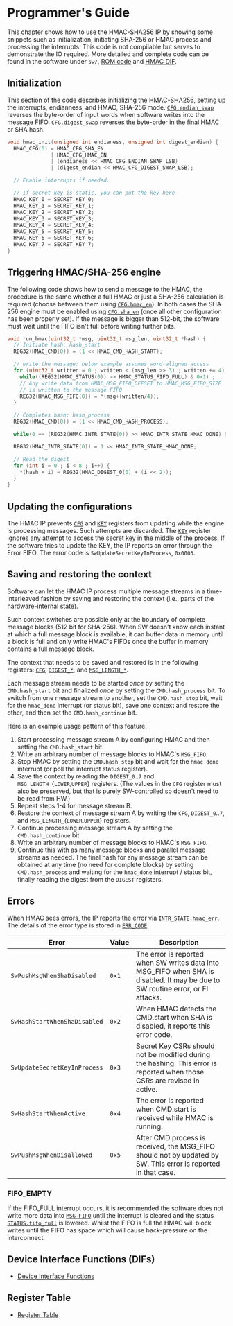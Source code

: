 # Programmer's Guide

This chapter shows how to use the HMAC-SHA256 IP by showing some snippets such
as initialization, initiating SHA-256 or HMAC process and processing the
interrupts. This code is not compilable but serves to demonstrate the IO
required.
More detailed and complete code can be found in the software under `sw/`, [ROM code](https://github.com/lowRISC/opentitan/blob/master/sw/device/silicon_creator/lib/drivers/hmac.c) and [HMAC DIF](https://github.com/lowRISC/opentitan/blob/master/sw/device/lib/dif/dif_hmac.c).

## Initialization

This section of the code describes initializing the HMAC-SHA256, setting up the
interrupts, endianness, and HMAC, SHA-256 mode. [`CFG.endian_swap`](registers.md#cfg) reverses
the byte-order of input words when software writes into the message FIFO.
[`CFG.digest_swap`](registers.md#cfg) reverses the byte-order in the final HMAC or SHA hash.

```c
void hmac_init(unsigned int endianess, unsigned int digest_endian) {
  HMAC_CFG(0) = HMAC_CFG_SHA_EN
              | HMAC_CFG_HMAC_EN
              | (endianess << HMAC_CFG_ENDIAN_SWAP_LSB)
              | (digest_endian << HMAC_CFG_DIGEST_SWAP_LSB);

  // Enable interrupts if needed.

  // If secret key is static, you can put the key here
  HMAC_KEY_0 = SECRET_KEY_0;
  HMAC_KEY_1 = SECRET_KEY_1;
  HMAC_KEY_2 = SECRET_KEY_2;
  HMAC_KEY_3 = SECRET_KEY_3;
  HMAC_KEY_4 = SECRET_KEY_4;
  HMAC_KEY_5 = SECRET_KEY_5;
  HMAC_KEY_6 = SECRET_KEY_6;
  HMAC_KEY_7 = SECRET_KEY_7;
}
```

## Triggering HMAC/SHA-256 engine

The following code shows how to send a message to the HMAC, the procedure is
the same whether a full HMAC or just a SHA-256 calculation is required (choose
between them using [`CFG.hmac_en`](registers.md#cfg)). In both cases the SHA-256 engine must be
enabled using [`CFG.sha_en`](registers.md#cfg) (once all other configuration has been properly set).
If the message is bigger than 512-bit, the software must wait until the FIFO
isn't full before writing further bits.

```c
void run_hmac(uint32_t *msg, uint32_t msg_len, uint32_t *hash) {
  // Initiate hash: hash_start
  REG32(HMAC_CMD(0)) = (1 << HMAC_CMD_HASH_START);

  // write the message: below example assumes word-aligned access
  for (uint32_t written = 0 ; written < (msg_len >> 3) ; written += 4) {
    while((REG32(HMAC_STATUS(0)) >> HMAC_STATUS_FIFO_FULL) & 0x1) ;
    // Any write data from HMAC_MSG_FIFO_OFFSET to HMAC_MSG_FIFO_SIZE
    // is written to the message FIFO
    REG32(HMAC_MSG_FIFO(0)) = *(msg+(written/4));
  }

  // Completes hash: hash_process
  REG32(HMAC_CMD(0)) = (1 << HMAC_CMD_HASH_PROCESS);

  while(0 == (REG32(HMAC_INTR_STATE(0)) >> HMAC_INTR_STATE_HMAC_DONE) & 0x1);

  REG32(HMAC_INTR_STATE(0)) = 1 << HMAC_INTR_STATE_HMAC_DONE;

  // Read the digest
  for (int i = 0 ; i < 8 ; i++) {
    *(hash + i) = REG32(HMAC_DIGEST_0(0) + (i << 2));
  }
}
```

## Updating the configurations

The HMAC IP prevents [`CFG`](registers.md#cfg) and [`KEY`](registers.md#key) registers from updating while the engine is processing messages.
Such attempts are discarded.
The [`KEY`](registers.md#key) register ignores any attempt to access the secret key in the middle of the process.
If the software tries to update the KEY, the IP reports an error through the Error FIFO. The error code is `SwUpdateSecretKeyInProcess`, `0x0003`.

## Saving and restoring the context

Software can let the HMAC IP process multiple message streams in a time-interleaved fashion by saving and restoring the context (i.e., parts of the hardware-internal state).

Such context switches are possible only at the boundary of complete message blocks (512 bit for SHA-256).
When SW doesn't know each instant at which a full message block is available, it can buffer data in memory until a block is full and only write HMAC's FIFOs once the buffer in memory contains a full message block.

The context that needs to be saved and restored is in the following registers: [`CFG`](registers.md#cfg), [`DIGEST_*`](registers.md#digest), and [`MSG_LENGTH_*`](registers.md#msg_length_lower).

Each message stream needs to be started *once* by setting the `CMD.hash_start` bit and finalized *once* by setting the `CMD.hash_process` bit.
To switch from one message stream to another, set the `CMD.hash_stop` bit, wait for the `hmac_done` interrupt (or status bit), save one context and restore the other, and then set the `CMD.hash_continue` bit.

Here is an example usage pattern of this feature:
1. Start processing message stream A by configuring HMAC and then setting the `CMD.hash_start` bit.
2. Write an arbitrary number of message blocks to HMAC's `MSG_FIFO`.
3. Stop HMAC by setting the `CMD.hash_stop` bit and wait for the `hmac_done` interrupt (or poll the interrupt status register).
4. Save the context by reading the `DIGEST_0`..`7` and `MSG_LENGTH_`{`LOWER`,`UPPER`} registers. (The values in the `CFG` register must also be preserved, but that is purely SW-controlled so doesn't need to be read from HW.)
5. Repeat steps 1-4 for message stream B.
6. Restore the context of message stream A by writing the `CFG`, `DIGEST_0`..`7`, and `MSG_LENGTH_`{`LOWER`,`UPPER`} registers.
7. Continue processing message stream A by setting the `CMD.hash_continue` bit.
8. Write an arbitrary number of message blocks to HMAC's `MSG_FIFO`.
9. Continue this with as many message blocks and parallel message streams as needed. The final hash for any message stream can be obtained at any time (no need for complete blocks) by setting `CMD.hash_process` and waiting for the `hmac_done` interrupt / status bit, finally reading the digest from the `DIGEST` registers.

## Errors

When HMAC sees errors, the IP reports the error via [`INTR_STATE.hmac_err`](registers.md#intr_state).
The details of the error type is stored in [`ERR_CODE`](registers.md#err_code).

Error                        | Value | Description
-----------------------------|-------|---------------
`SwPushMsgWhenShaDisabled`   | `0x1` | The error is reported when SW writes data into MSG_FIFO when SHA is disabled. It may be due to SW routine error, or FI attacks.
`SwHashStartWhenShaDisabled` | `0x2` | When HMAC detects the CMD.start when SHA is disabled, it reports this error code.
`SwUpdateSecretKeyInProcess` | `0x3` | Secret Key CSRs should not be modified during the hashing. This error is reported when those CSRs are revised in active.
`SwHashStartWhenActive`      | `0x4` | The error is reported when CMD.start is received while HMAC is running.
`SwPushMsgWhenDisallowed`    | `0x5` | After CMD.process is received, the MSG_FIFO should not by updated by SW. This error is reported in that case.



### FIFO_EMPTY

If the FIFO_FULL interrupt occurs, it is recommended the software does not write
more data into [`MSG_FIFO`](registers.md#msg_fifo) until the interrupt is cleared and the status
[`STATUS.fifo_full`](registers.md#status) is lowered. Whilst the FIFO is full the HMAC will block
writes until the FIFO has space which will cause back-pressure on the
interconnect.

## Device Interface Functions (DIFs)

- [Device Interface Functions](../../../../sw/device/lib/dif/dif_hmac.h)

## Register Table

* [Register Table](registers.md#registers)
